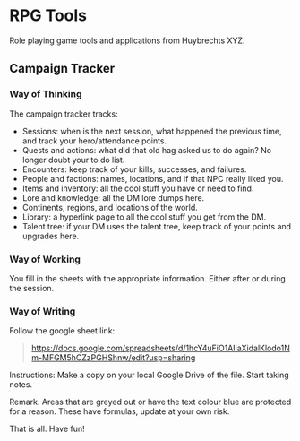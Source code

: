 # RPG Tools
Role playing game tools and applications from Huybrechts XYZ.

## Campaign Tracker
### Way of Thinking
The campaign tracker tracks:
- Sessions: when is the next session, what happened the previous time, and track your hero/attendance points.
- Quests and actions: what did that old hag asked us to do again? No longer doubt your to do list.
- Encounters: keep track of your kills, successes, and failures.
- People and factions: names, locations, and if that NPC really liked you.
- Items and inventory: all the cool stuff you have or need to find.
- Lore and knowledge: all the DM lore dumps here.
- Continents, regions, and locations of the world.
- Library: a hyperlink page to all the cool stuff you get from the DM.
- Talent tree: if your DM uses the talent tree, keep track of your points and upgrades here.

### Way of Working
You fill in the sheets with the appropriate information.
Either after or during the session.

### Way of Writing
Follow the google sheet link:
> https://docs.google.com/spreadsheets/d/1hcY4uFiO1AIiaXidalKlodo1Nm-MFGM5hCZzPGHShnw/edit?usp=sharing

Instructions:
Make a copy on your local Google Drive of the file. 
Start taking notes.

Remark.
Areas that are greyed out or have the text colour blue are protected for a reason.
These have formulas, update at your own risk.

That is all. Have fun!
